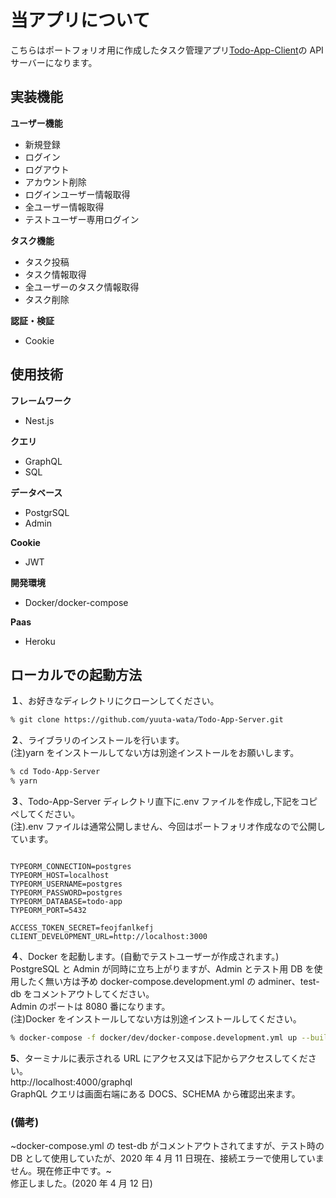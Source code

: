 # 当アプリについて

こちらはポートフォリオ用に作成したタスク管理アプリ<a href="https://github.com/yuuta-wata/Todo-App-Client" alt="Todo-App-Client">Todo-App-Client</a>の API サーバーになります。

## 実装機能

**ユーザー機能**

- 新規登録
- ログイン
- ログアウト
- アカウント削除
- ログインユーザー情報取得
- 全ユーザー情報取得
- テストユーザー専用ログイン

**タスク機能**

- タスク投稿
- タスク情報取得
- 全ユーザーのタスク情報取得
- タスク削除

**認証・検証**

- Cookie

## 使用技術

**フレームワーク**

- Nest.js

**クエリ**

- GraphQL
- SQL

**データベース**

- PostgrSQL
- Admin

**Cookie**

- JWT

**開発環境**

- Docker/docker-compose

**Paas**

- Heroku

## ローカルでの起動方法

**１**、お好きなディレクトリにクローンしてください。

```bash
% git clone https://github.com/yuuta-wata/Todo-App-Server.git
```

**２**、ライブラリのインストールを行います。  
(注)yarn をインストールしてない方は別途インストールをお願いします。

```bash
% cd Todo-App-Server
% yarn
```

**３**、Todo-App-Server ディレクトリ直下に.env ファイルを作成し,下記をコピペしてください。  
(注).env ファイルは通常公開しません、今回はポートフォリオ作成なので公開しています。

```:/.env

TYPEORM_CONNECTION=postgres
TYPEORM_HOST=localhost
TYPEORM_USERNAME=postgres
TYPEORM_PASSWORD=postgres
TYPEORM_DATABASE=todo-app
TYPEORM_PORT=5432

ACCESS_TOKEN_SECRET=feojfanlkefj
CLIENT_DEVELOPMENT_URL=http://localhost:3000
```

**４**、Docker を起動します。(自動でテストユーザーが作成されます。)  
PostgreSQL と Admin が同時に立ち上がりますが、Admin とテスト用 DB を使用したく無い方は予め docker-compose.development.yml の adminer、test-db をコメントアウトしてください。  
Admin のポートは 8080 番になります。  
(注)Docker をインストールしてない方は別途インストールしてください。

```bash
% docker-compose -f docker/dev/docker-compose.development.yml up --build
```

**5**、ターミナルに表示される URL にアクセス又は下記からアクセスしてください。  
http://localhost:4000/graphql  
GraphQL クエリは画面右端にある DOCS、SCHEMA から確認出来ます。

### (備考)

~docker-compose.yml の test-db がコメントアウトされてますが、テスト時の DB として使用していたが、2020 年 4 月 11 日現在、接続エラーで使用していません。現在修正中です。~  
修正しました。(2020 年 4 月 12 日)
